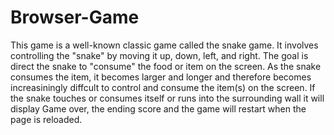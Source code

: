 # Browser-Game
This game is a well-known classic game called the snake game. It involves controlling the "snake" by moving it up, down, left, and right. The goal is direct the snake to "consume" the food or item on the screen. As the snake consumes the item, it becomes larger and longer and therefore becomes increasiningly diffcult to control and consume the item(s) on the screen. If the snake touches or consumes itself or runs into the surrounding wall it will display Game over, the ending score and the game will restart when the page is reloaded. 

